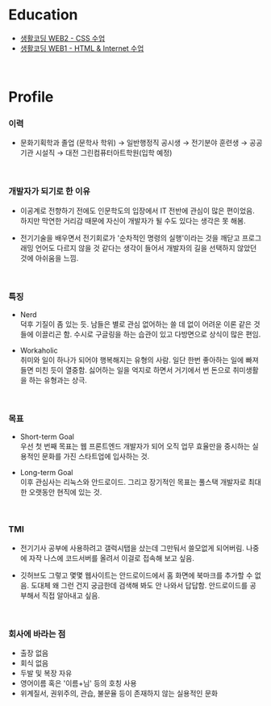 # Education 
* [생활코딩 WEB2 - CSS 수업](https://github.com/kshyun1223/web2_css)
* [생활코딩 WEB1 - HTML & Internet 수업](https://github.com/kshyun1223/web1_html_internet)
<br>

# Profile
### 이력
* 문화기획학과 졸업 (문학사 학위) → 일반행정직 공시생 → 전기분야 훈련생 → 공공기관 시설직 → 대전 그린컴퓨터아트학원(입학 예정)
<br>

### 개발자가 되기로 한 이유
* 이공계로 전향하기 전에도 인문학도의 입장에서 IT 전반에 관심이 많은 편이었음. 하지만 막연한 거리감 때문에 자신이 개발자가 될 수도 있다는 생각은 못 해봄.

* 전기기술을 배우면서 전기회로가 '순차적인 명령의 실행'이라는 것을 깨닫고 프로그래밍 언어도 다르지 않을 것 같다는 생각이 들어서 개발자의 길을 선택하지 않았던 것에 아쉬움을 느낌.
<br>

### 특징
* Nerd    
덕후 기질이 좀 있는 듯. 남들은 별로 관심 없어하는 쓸 데 없이 어려운 이론 같은 것들에 이끌리곤 함. 수시로 구글링을 하는 습관이 있고 다방면으로 상식이 많은 편임.    

* Workaholic    
취미와 일이 하나가 되어야 행복해지는 유형의 사람. 일단 한번 좋아하는 일에 빠져들면 미친 듯이 열중함. 싫어하는 일을 억지로 하면서 거기에서 번 돈으로 취미생활을 하는 유형과는 상극.
<br>

### 목표
* Short-term Goal   
우선 첫 번째 목표는 웹 프론트엔드 개발자가 되어 오직 업무 효율만을 중시하는 실용적인 문화를 가진 스타트업에 입사하는 것.   

* Long-term Goal    
이후 관심사는 리눅스와 안드로이드. 그리고 장기적인 목표는 풀스택 개발자로 최대한 오랫동안 현직에 있는 것.
<br>

### TMI
* 전기기사 공부에 사용하려고 갤럭시탭을 샀는데 그만둬서 쓸모없게 되어버림. 나중에 자작 나스에 코드서버를 올려서 이걸로 접속해 보고 싶음.    

* 깃허브도 그렇고 몇몇 웹사이트는 안드로이드에서 홈 화면에 북마크를 추가할 수 없음. 도대체 왜 그런 건지 궁금한데 검색해 봐도 안 나와서 답답함. 안드로이드를 공부해서 직접 알아내고 싶음.
<br>

### 회사에 바라는 점
* 출장 없음
* 회식 없음
* 두발 및 복장 자유
* 영어이름 혹은 '이름+님' 등의 호칭 사용
* 위계질서, 권위주의, 관습, 불문율 등이 존재하지 않는 실용적인 문화
